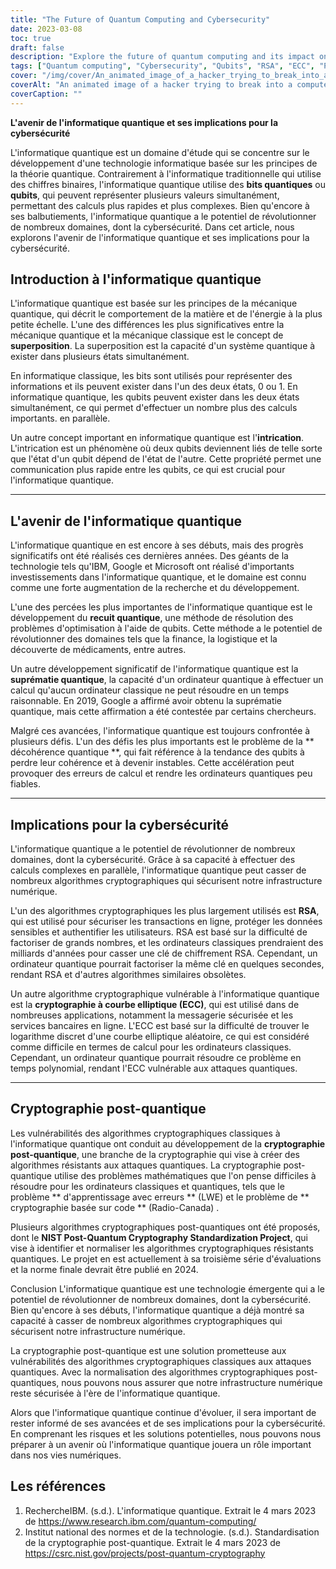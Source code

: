 ```yaml
---
title: "The Future of Quantum Computing and Cybersecurity"
date: 2023-03-08
toc: true
draft: false
description: "Explore the future of quantum computing and its impact on cybersecurity, including post-quantum cryptography and vulnerabilities of classical cryptographic algorithms."
tags: ["Quantum computing", "Cybersecurity", "Qubits", "RSA", "ECC", "Post-quantum cryptography", "Quantum annealing", "Quantum supremacy", "Superposition", "Entanglement", "Cryptographic algorithms", "Digital infrastructure", "Optimization problems", "Tech giants", "Research and development", "Decoherence", "Online transactions", "Secure messaging", "Online banking", "Drug discovery"]
cover: "/img/cover/An_animated_image_of_a_hacker_trying_to_break_into_a_computer.png"
coverAlt: "An animated image of a hacker trying to break into a computer system protected by RSA encryption, but then failing as a quantum computer solves the encryption in seconds in the background."
coverCaption: ""
---
```


 **L'avenir de l'informatique quantique et ses implications pour la cybersécurité**  L'informatique quantique est un domaine d'étude qui se concentre sur le développement d'une technologie informatique basée sur les principes de la théorie quantique. Contrairement à l'informatique traditionnelle qui utilise des chiffres binaires, l'informatique quantique utilise des **bits quantiques** ou **qubits**, qui peuvent représenter plusieurs valeurs simultanément, permettant des calculs plus rapides et plus complexes. Bien qu'encore à ses balbutiements, l'informatique quantique a le potentiel de révolutionner de nombreux domaines, dont la cybersécurité. Dans cet article, nous explorons l'avenir de l'informatique quantique et ses implications pour la cybersécurité.  ## Introduction à l'informatique quantique  L'informatique quantique est basée sur les principes de la mécanique quantique, qui décrit le comportement de la matière et de l'énergie à la plus petite échelle. L'une des différences les plus significatives entre la mécanique quantique et la mécanique classique est le concept de **superposition**. La superposition est la capacité d'un système quantique à exister dans plusieurs états simultanément.  En informatique classique, les bits sont utilisés pour représenter des informations et ils peuvent exister dans l'un des deux états, 0 ou 1. En informatique quantique, les qubits peuvent exister dans les deux états simultanément, ce qui permet d'effectuer un nombre plus des calculs importants. en parallèle.  Un autre concept important en informatique quantique est l'**intrication**. L'intrication est un phénomène où deux qubits deviennent liés de telle sorte que l'état d'un qubit dépend de l'état de l'autre. Cette propriété permet une communication plus rapide entre les qubits, ce qui est crucial pour l'informatique quantique.  ______  ## L'avenir de l'informatique quantique  L'informatique quantique en est encore à ses débuts, mais des progrès significatifs ont été réalisés ces dernières années. Des géants de la technologie tels qu'IBM, Google et Microsoft ont réalisé d'importants investissements dans l'informatique quantique, et le domaine est connu comme une forte augmentation de la recherche et du développement.  L'une des percées les plus importantes de l'informatique quantique est le développement du **recuit quantique**, une méthode de résolution des problèmes d'optimisation à l'aide de qubits. Cette méthode a le potentiel de révolutionner des domaines tels que la finance, la logistique et la découverte de médicaments, entre autres.  Un autre développement significatif de l'informatique quantique est la **suprématie quantique**, la capacité d'un ordinateur quantique à effectuer un calcul qu'aucun ordinateur classique ne peut résoudre en un temps raisonnable. En 2019, Google a affirmé avoir obtenu la suprématie quantique, mais cette affirmation a été contestée par certains chercheurs.  Malgré ces avancées, l'informatique quantique est toujours confrontée à plusieurs défis. L'un des défis les plus importants est le problème de la ** décohérence quantique **, qui fait référence à la tendance des qubits à perdre leur cohérence et à devenir instables. Cette accélération peut provoquer des erreurs de calcul et rendre les ordinateurs quantiques peu fiables.  ______  ## Implications pour la cybersécurité  L'informatique quantique a le potentiel de révolutionner de nombreux domaines, dont la cybersécurité. Grâce à sa capacité à effectuer des calculs complexes en parallèle, l'informatique quantique peut casser de nombreux algorithmes cryptographiques qui sécurisent notre infrastructure numérique.  L'un des algorithmes cryptographiques les plus largement utilisés est **RSA**, qui est utilisé pour sécuriser les transactions en ligne, protéger les données sensibles et authentifier les utilisateurs. RSA est basé sur la difficulté de factoriser de grands nombres, et les ordinateurs classiques prendraient des milliards d'années pour casser une clé de chiffrement RSA. Cependant, un ordinateur quantique pourrait factoriser la même clé en quelques secondes, rendant RSA et d'autres algorithmes similaires obsolètes.  Un autre algorithme cryptographique vulnérable à l'informatique quantique est la **cryptographie à courbe elliptique (ECC)**, qui est utilisé dans de nombreuses applications, notamment la messagerie sécurisée et les services bancaires en ligne. L'ECC est basé sur la difficulté de trouver le logarithme discret d'une courbe elliptique aléatoire, ce qui est considéré comme difficile en termes de calcul pour les ordinateurs classiques. Cependant, un ordinateur quantique pourrait résoudre ce problème en temps polynomial, rendant l'ECC vulnérable aux attaques quantiques.  ______  ## Cryptographie post-quantique  Les vulnérabilités des algorithmes cryptographiques classiques à l'informatique quantique ont conduit au développement de la **cryptographie post-quantique**, une branche de la cryptographie qui vise à créer des algorithmes résistants aux attaques quantiques. La cryptographie post-quantique utilise des problèmes mathématiques que l'on pense difficiles à résoudre pour les ordinateurs classiques et quantiques, tels que le problème ** d'apprentissage avec erreurs ** (LWE) et le problème de ** cryptographie basée sur code ** (Radio-Canada) .  Plusieurs algorithmes cryptographiques post-quantiques ont été proposés, dont le **NIST Post-Quantum Cryptography Standardization Project**, qui vise à identifier et normaliser les algorithmes cryptographiques résistants quantiques. Le projet en est actuellement à sa troisième série d'évaluations et la norme finale devrait être publié en 2024.  Conclusion L'informatique quantique est une technologie émergente qui a le potentiel de révolutionner de nombreux domaines, dont la cybersécurité. Bien qu'encore à ses débuts, l'informatique quantique a déjà montré sa capacité à casser de nombreux algorithmes cryptographiques qui sécurisent notre infrastructure numérique.  La cryptographie post-quantique est une solution prometteuse aux vulnérabilités des algorithmes cryptographiques classiques aux attaques quantiques. Avec la normalisation des algorithmes cryptographiques post-quantiques, nous pouvons nous assurer que notre infrastructure numérique reste sécurisée à l'ère de l'informatique quantique.  Alors que l'informatique quantique continue d'évoluer, il sera important de rester informé de ses avancées et de ses implications pour la cybersécurité. En comprenant les risques et les solutions potentielles, nous pouvons nous préparer à un avenir où l'informatique quantique jouera un rôle important dans nos vies numériques.  ## Les références  1. RechercheIBM. (s.d.). L'informatique quantique. Extrait le 4 mars 2023 de https://www.research.ibm.com/quantum-computing/ 2. Institut national des normes et de la technologie. (s.d.). Standardisation de la cryptographie post-quantique. Extrait le 4 mars 2023 de https://csrc.nist.gov/projects/post-quantum-cryptography